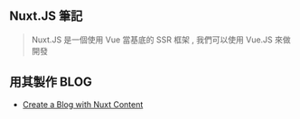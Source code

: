 ##  Nuxt.JS 筆記

> Nuxt.JS 是一個使用 Vue 當基底的 SSR 框架 , 我們可以使用 Vue.JS 來做開發
 
## 用其製作 BLOG 

- [Create a Blog with Nuxt Content](https://nuxtjs.org/tutorials/creating-blog-with-nuxt-content/)
